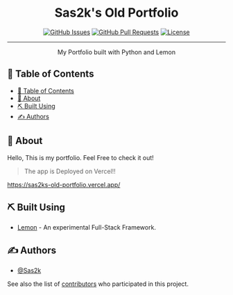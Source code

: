 <h1 align="center">Sas2k's Old Portfolio</h3>

<div align="center">

[![GitHub Issues](https://img.shields.io/github/issues/sas2k/portfolio.svg)](https://github.com/sas2k/portfolio/issues)
[![GitHub Pull Requests](https://img.shields.io/github/issues-pr/sas2k/portfolio.svg)](https://github.com/Sas2k/portfolio/pulls)
[![License](https://img.shields.io/badge/license-MIT-blue.svg)](/LICENSE)

</div>

---

<p align="center"> My Portfolio built with Python and Lemon
    <br> 
</p>

## 📝 Table of Contents

- [📝 Table of Contents](#-table-of-contents)
- [📕 About ](#-about-)
- [⛏️ Built Using ](#️-built-using-)
- [✍️ Authors ](#️-authors-)

## 📕 About <a name = "about"></a>

Hello, This is my portfolio. Feel Free to check it out!

>The app is Deployed on Vercel!!

https://sas2ks-old-portfolio.vercel.app/


## ⛏️ Built Using <a name = "built_using"></a>

- [Lemon](https://github.com/Sas2k/Lemon) - An experimental Full-Stack Framework.

## ✍️ Authors <a name = "authors"></a>

- [@Sas2k](https://github.com/Sas2k)

See also the list of [contributors](https://github.com/kylelobo/The-Documentation-Compendium/contributors) who participated in this project.
